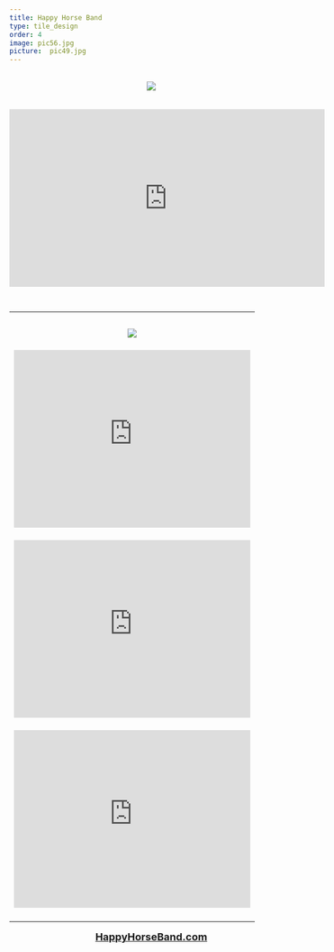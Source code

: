 ```yaml
---
title: Happy Horse Band
type: tile_design
order: 4
image: pic56.jpg
picture:  pic49.jpg
---
```

<div dir="ltr" style="text-align: left;" trbidi="on">
<div dir="ltr" style="text-align: left;" trbidi="on">
<div style="text-align: center;">
<br />
<div style="text-align: center;">
<div class="separator" style="clear: both; text-align: center;">
<a href="http://www.cdbaby.com/cd/happyhorseband2" target="_blank"><img border="0" src="http://images.cdbaby.name/h/a/happyhorseband2.jpg" /></a></div>
<div class="separator" style="clear: both; text-align: center;">
<a href="http://www.cdbaby.com/cd/happyhorseband2"
<span style="font-size: xx-small;"><br /></span>
<span style="font-size: xx-small;"><br /></span>
<span style="font-size: xx-small;"><br /></span></div>
<span style="font-size: xx-small;"></span><iframe allowfullscreen="" frameborder="0" height="315" src="https://www.youtube.com/embed/ERNiJcyXFWk" style="font-size: x-small;" width="560"></iframe><br />
<div style="text-align: center;">
</div>
<span style="font-size: xx-small;">
</span>
<br />
<div style="text-align: center;">
<a href="http://happyhorseband.com/HHB/videos.html"
</div>
<div style="text-align: center;">
<div style="text-align: center;">
<br /></div>
</div>
<table cellpadding="0" cellspacing="0" class="tr-caption-container" style="margin-left: auto; margin-right: auto; text-align: center;"><tbody>
<tr><td><div class="separator" style="clear: both;">

<span style="font-size: xx-small;"><br /></span><span style="font-size: xx-small;"><a href="http://www.cdbaby.com/cd/happyhorseband" target="_blank"><img border="0" src="http://images.cdbaby.name/h/a/happyhorseband.jpg" style="margin-left: auto; margin-right: auto;" /></a></span></td></tr>
<tr><td class="tr-caption" style="font-size: 16px;"><div>
<span style="font-size: xx-small;"><a href="http://www.cdbaby.com/cd/happyhorseband"

<div style="font-size: medium;">
<span style="font-size: xx-small;"><iframe allowfullscreen="" frameborder="0" height="315" src="https://www.youtube.com/embed/of_ACqnIan8" width="420"></iframe><br /></span><a
<span style="font-size: xx-small;"><br /></span><span style="font-size: xx-small;"><br /></span><span style="font-size: xx-small;"><iframe allowfullscreen="" frameborder="0" height="315" src="https://www.youtube.com/embed/d9cf3A30CZE" width="420"></iframe><br /></span><a
<div style="font-size: medium;">
<span style="font-size: xx-small;"><br /></span><span style="font-size: xx-small;"><br /></span><span style="font-size: xx-small;"><iframe allowfullscreen="" frameborder="0" height="315" src="https://www.youtube.com/embed/kqL_7L1uvUQ" width="420"></iframe><br /></span><a
<br />
<br /></div>
</div>
</td></tr>
</tbody></table>
<div style="text-align: center;">

<a href="http://www.happyhorseband.com/" target="_blank"><span style="font-size: large;"><b>HappyHorseBand.com</b></span></a>
<br>
</div>
<div class="separator" style="clear: both; font-size: medium; text-align: center;">
<span style="font-size: xx-small;"><br /></span></div>
</div>

